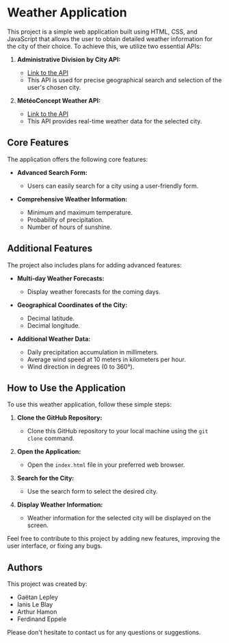 # Weather Application

This project is a simple web application built using HTML, CSS, and JavaScript that allows the user to obtain detailed weather information for the city of their choice. To achieve this, we utilize two essential APIs:

1. **Administrative Division by City API:**
   - [Link to the API](https://geo.api.gouv.fr/decoupage-administratif/communes)
   - This API is used for precise geographical search and selection of the user's chosen city.

2. **MétéoConcept Weather API:**
   - [Link to the API](https://api.meteo-concept.com/)
   - This API provides real-time weather data for the selected city.

## Core Features

The application offers the following core features:

- **Advanced Search Form:**
  - Users can easily search for a city using a user-friendly form.

- **Comprehensive Weather Information:**
  - Minimum and maximum temperature.
  - Probability of precipitation.
  - Number of hours of sunshine.

## Additional Features

The project also includes plans for adding advanced features:

- **Multi-day Weather Forecasts:**
  - Display weather forecasts for the coming days.

- **Geographical Coordinates of the City:**
  - Decimal latitude.
  - Decimal longitude.

- **Additional Weather Data:**
  - Daily precipitation accumulation in millimeters.
  - Average wind speed at 10 meters in kilometers per hour.
  - Wind direction in degrees (0 to 360°).

## How to Use the Application

To use this weather application, follow these simple steps:

1. **Clone the GitHub Repository:**
   - Clone this GitHub repository to your local machine using the `git clone` command.

2. **Open the Application:**
   - Open the `index.html` file in your preferred web browser.

3. **Search for the City:**
   - Use the search form to select the desired city.

4. **Display Weather Information:**
   - Weather information for the selected city will be displayed on the screen.

Feel free to contribute to this project by adding new features, improving the user interface, or fixing any bugs.

## Authors

This project was created by:
- Gaëtan Lepley
- Ianis Le Blay
- Arthur Hamon
- Ferdinand Eppele

Please don't hesitate to contact us for any questions or suggestions.
